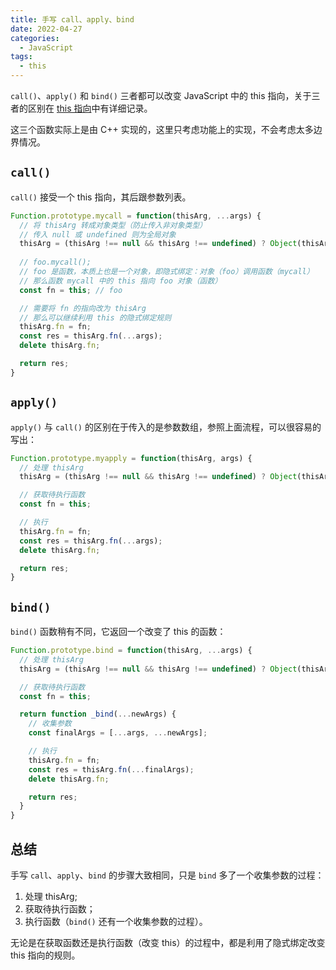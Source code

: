 ```yaml
---
title: 手写 call、apply、bind
date: 2022-04-27
categories:
  - JavaScript
tags:
  - this
---
```


`call()`、`apply()` 和 `bind()` 三者都可以改变 JavaScript 中的 this 指向，关于三者的区别在 [this 指向](./0007%E3%80%81this%E6%8C%87%E5%90%91.md)中有详细记录。

这三个函数实际上是由 C++ 实现的，这里只考虑功能上的实现，不会考虑太多边界情况。

## `call()`

`call()` 接受一个 this 指向，其后跟参数列表。

```js
Function.prototype.mycall = function(thisArg, ...args) {
  // 将 thisArg 转成对象类型（防止传入非对象类型）
  // 传入 null 或 undefined 则为全局对象
  thisArg = (thisArg !== null && thisArg !== undefined) ? Object(thisArg): window;
  
  // foo.mycall();
  // foo 是函数，本质上也是一个对象，即隐式绑定：对象（foo）调用函数（mycall）
  // 那么函数 mycall 中的 this 指向 foo 对象（函数）
  const fn = this; // foo

  // 需要将 fn 的指向改为 thisArg
  // 那么可以继续利用 this 的隐式绑定规则
  thisArg.fn = fn;
  const res = thisArg.fn(...args);
  delete thisArg.fn;

  return res;
}
```

## `apply()`

`apply()` 与 `call()` 的区别在于传入的是参数数组，参照上面流程，可以很容易的写出：

```js
Function.prototype.myapply = function(thisArg, args) {
  // 处理 thisArg
  thisArg = (thisArg !== null && thisArg !== undefined) ? Object(thisArg): window;

  // 获取待执行函数
  const fn = this;

  // 执行
  thisArg.fn = fn;
  const res = thisArg.fn(...args);
  delete thisArg.fn;

  return res;
}
```

## `bind()`

`bind()` 函数稍有不同，它返回一个改变了 this 的函数：

```js
Function.prototype.bind = function(thisArg, ...args) {
  // 处理 thisArg
  thisArg = (thisArg !== null && thisArg !== undefined) ? Object(thisArg) : window;

  // 获取待执行函数
  const fn = this;

  return function _bind(...newArgs) {
    // 收集参数
    const finalArgs = [...args, ...newArgs];

    // 执行
    thisArg.fn = fn;
    const res = thisArg.fn(...finalArgs);
    delete thisArg.fn;

    return res;
  }
}
```

## 总结

手写 `call`、`apply`、`bind` 的步骤大致相同，只是 `bind` 多了一个收集参数的过程：

1. 处理 thisArg;
2. 获取待执行函数；
3. 执行函数（`bind()` 还有一个收集参数的过程）。

无论是在获取函数还是执行函数（改变 this）的过程中，都是利用了隐式绑定改变 this 指向的规则。
